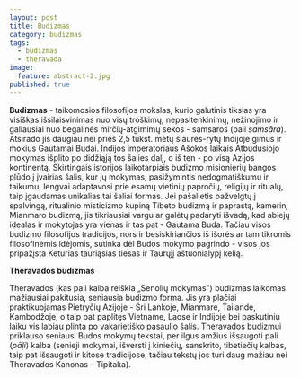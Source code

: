 ```yaml
---
layout: post
title: Budizmas
category: budizmas
tags:
  - budizmas
  - theravada
image:
  feature: abstract-2.jpg
published: true
---
```


**Budizmas** -  taikomosios filosofijos mokslas, kurio galutinis tikslas yra visiškas išsilaisvinimas nuo visų troškimų, nepasitenkinimų, nežinojimo ir galiausiai nuo begalinės mirčių-atgimimų sekos - samsaros (pali *saṃsāra*). Atsirado jis daugiau nei prieš 2,5 tūkst. metų šiaurės-rytų Indijoje gimus ir mokius Gautamai Budai. Indijos imperatoriaus Ašokos laikais Atbudusiojo mokymas išplito po didžiąją tos šalies dalį, o iš ten - po visą Azijos kontinentą. Skirtingais istorijos laikotarpiais budizmo misionierių bangos plūdo į įvairias šalis, kur jų mokymas, pasižymintis nedogmatiškumu ir taikumu, lengvai adaptavosi prie esamų vietinių papročių, religijų ir ritualų, taip įgaudamas unikalias tai šaliai formas. Jei pašalietis pažvelgtų į spalvingą, ritualinio misticizmo kupiną Tibeto budizmą ir paprastą, kamerinį Mianmaro budizmą, jis tikriausiai vargu ar galėtų padaryti išvadą, kad abiejų idealas ir mokytojas yra vienas ir tas pat - Gautama Buda. Tačiau visos budizmo filosofijos tradicijos, nors ir besiskiriančios iš išorės ar tam tikromis filosofinėmis idėjomis, sutinka dėl Budos mokymo pagrindo - visos jos pripažįsta Keturias tauriąsias tiesas ir Taurųjį aštuonialypį kelią.

**Theravados budizmas**

Theravados (kas pali kalba reiškia „Senolių mokymas") budizmas laikomas mažiausiai pakitusia, seniausia budizmo forma. Jis yra plačiai praktikuojamas Pietryčių Azijoje -  Šri Lankoje, Mianmare, Tailande, Kambodžoje, o taip pat paplitęs Vietname, Laose ir Indijoje bei paskutiniu laiku vis labiau plinta po vakarietiško pasaulio šalis. Theravados budizmui priklauso seniausi Budos mokymų tekstai, per ilgus amžius išsaugoti pali (*pāḷi*) kalba (senieji mokymai, išversti į kiniečių, sanskrito, tibetiečių kalbas, taip pat išsaugoti ir kitose tradicijose, tačiau tekstų jos turi daug mažiau nei Theravados Kanonas – Tipitaka).
